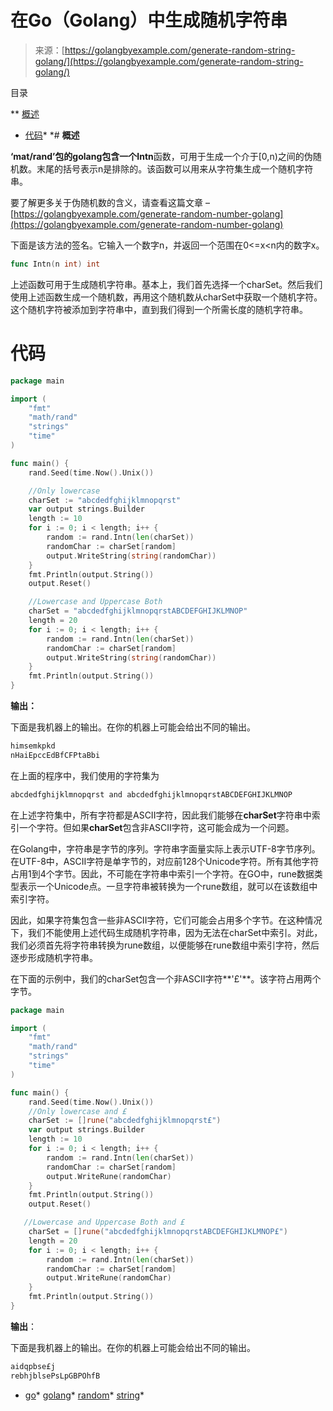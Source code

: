 <!--yml

分类：未分类

日期：2024-10-13 06:16:46

-->

# 在Go（Golang）中生成随机字符串

> 来源：[https://golangbyexample.com/generate-random-string-golang/](https://golangbyexample.com/generate-random-string-golang/)

目录

**   [概述](#Overview "Overview")

+   [代码](#Code "Code")*  *# **概述**

**‘mat/rand’**包的golang包含一个**Intn**函数，可用于生成一个介于[0,n)之间的伪随机数。末尾的括号表示n是排除的。该函数可以用来从字符集生成一个随机字符串。

要了解更多关于伪随机数的含义，请查看这篇文章 – [https://golangbyexample.com/generate-random-number-golang](https://golangbyexample.com/generate-random-number-golang)

下面是该方法的签名。它输入一个数字n，并返回一个范围在0<=x<n内的数字x。

```go
func Intn(n int) int
```

上述函数可用于生成随机字符串。基本上，我们首先选择一个charSet。然后我们使用上述函数生成一个随机数，再用这个随机数从charSet中获取一个随机字符。这个随机字符被添加到字符串中，直到我们得到一个所需长度的随机字符串。

# **代码**

```go
package main

import (
    "fmt"
    "math/rand"
    "strings"
    "time"
)

func main() {
    rand.Seed(time.Now().Unix())

    //Only lowercase
    charSet := "abcdedfghijklmnopqrst"
    var output strings.Builder
    length := 10
    for i := 0; i < length; i++ {
        random := rand.Intn(len(charSet))
        randomChar := charSet[random]
        output.WriteString(string(randomChar))
    }
    fmt.Println(output.String())
    output.Reset()

    //Lowercase and Uppercase Both
    charSet = "abcdedfghijklmnopqrstABCDEFGHIJKLMNOP"
    length = 20
    for i := 0; i < length; i++ {
        random := rand.Intn(len(charSet))
        randomChar := charSet[random]
        output.WriteString(string(randomChar))
    }
    fmt.Println(output.String())
}
```

**输出：**

下面是我机器上的输出。在你的机器上可能会给出不同的输出。

```go
himsemkpkd
nHaiEpccEdBfCFPtaBbi
```

在上面的程序中，我们使用的字符集为

```go
abcdedfghijklmnopqrst and abcdedfghijklmnopqrstABCDEFGHIJKLMNOP
```

在上述字符集中，所有字符都是ASCII字符，因此我们能够在**charSet**字符串中索引一个字符。但如果**charSet**包含非ASCII字符，这可能会成为一个问题。

在Golang中，字符串是字节的序列。字符串字面量实际上表示UTF-8字节序列。在UTF-8中，ASCII字符是单字节的，对应前128个Unicode字符。所有其他字符占用1到4个字节。因此，不可能在字符串中索引一个字符。在GO中，rune数据类型表示一个Unicode点。一旦字符串被转换为一个rune数组，就可以在该数组中索引字符。

因此，如果字符集包含一些非ASCII字符，它们可能会占用多个字节。在这种情况下，我们不能使用上述代码生成随机字符串，因为无法在charSet中索引。对此，我们必须首先将字符串转换为rune数组，以便能够在rune数组中索引字符，然后逐步形成随机字符串。

在下面的示例中，我们的charSet包含一个非ASCII字符**'£'**。该字符占用两个字节。

```go
package main

import (
    "fmt"
    "math/rand"
    "strings"
    "time"
)

func main() {
    rand.Seed(time.Now().Unix())
    //Only lowercase and £
    charSet := []rune("abcdedfghijklmnopqrst£")
    var output strings.Builder
    length := 10
    for i := 0; i < length; i++ {
        random := rand.Intn(len(charSet))
        randomChar := charSet[random]
        output.WriteRune(randomChar)
    }
    fmt.Println(output.String())
    output.Reset()

   //Lowercase and Uppercase Both and £
    charSet = []rune("abcdedfghijklmnopqrstABCDEFGHIJKLMNOP£")
    length = 20
    for i := 0; i < length; i++ {
        random := rand.Intn(len(charSet))
        randomChar := charSet[random]
        output.WriteRune(randomChar)
    }
    fmt.Println(output.String())
}
```

**输出**：

下面是我机器上的输出。在你的机器上可能会给出不同的输出。

```go
aidqpbse£j
rebhjblsePsLpGBPOhfB
```

+   [go](https://golangbyexample.com/tag/go/)*   [golang](https://golangbyexample.com/tag/golang/)*   [random](https://golangbyexample.com/tag/random/)*   [string](https://golangbyexample.com/tag/string/)*
